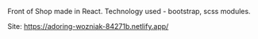 Front of Shop made in React.
Technology used - bootstrap, scss modules.

Site: https://adoring-wozniak-84271b.netlify.app/

